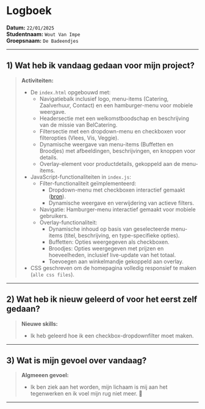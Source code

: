 # Logboek

**Datum:** `22/01/2025`  
**Studentnaam:** `Wout Van Impe`  
**Groepsnaam:** `De Badeendjes`

---

## 1) Wat heb ik vandaag gedaan voor mijn project?

> **Activiteiten:**
>
> - De `index.html` opgebouwd met:
>   - Navigatiebalk inclusief logo, menu-items (Catering, Zaalverhuur, Contact) en een hamburger-menu voor mobiele weergave.
>   - Headersectie met een welkomstboodschap en beschrijving van de missie van BelCatering.
>   - Filtersectie met een dropdown-menu en checkboxen voor filteropties (Vlees, Vis, Veggie).
>   - Dynamische weergave van menu-items (Buffetten en Broodjes) met afbeeldingen, beschrijvingen, en knoppen voor details.
>   - Overlay-element voor productdetails, gekoppeld aan de menu-items.
> - JavaScript-functionaliteiten in `index.js`:
>   - Filter-functionaliteit geïmplementeerd:
>     - Dropdown-menu met checkboxen interactief gemaakt ([bron](https://codepen.io/RobotsPlay/pres/pyNLdL)).
>     - Dynamische weergave en verwijdering van actieve filters.
>   - Navigatie: Hamburger-menu interactief gemaakt voor mobiele gebruikers.
>   - Overlay-functionaliteit:
>     - Dynamische inhoud op basis van geselecteerde menu-items (titel, beschrijving, en type-specifieke opties).
>     - Buffetten: Opties weergegeven als checkboxen.
>     - Broodjes: Opties weergegeven met prijzen en hoeveelheden, inclusief live-update van het totaal.
>     - Toevoegen aan winkelmandje gekoppeld aan overlay.
> - CSS geschreven om de homepagina volledig responsief te maken (`alle css files`).

---

## 2) Wat heb ik nieuw geleerd of voor het eerst zelf gedaan?

> **Nieuwe skills:**
>
> - Ik heb geleerd hoe ik een checkbox-dropdownfilter moet maken.

---

## 3) Wat is mijn gevoel over vandaag?

> **Algmeeen gevoel:**
>
> - Ik ben ziek aan het worden, mijn lichaam is mij aan het tegenwerken en ik voel mijn rug niet meer. 🤢

---
